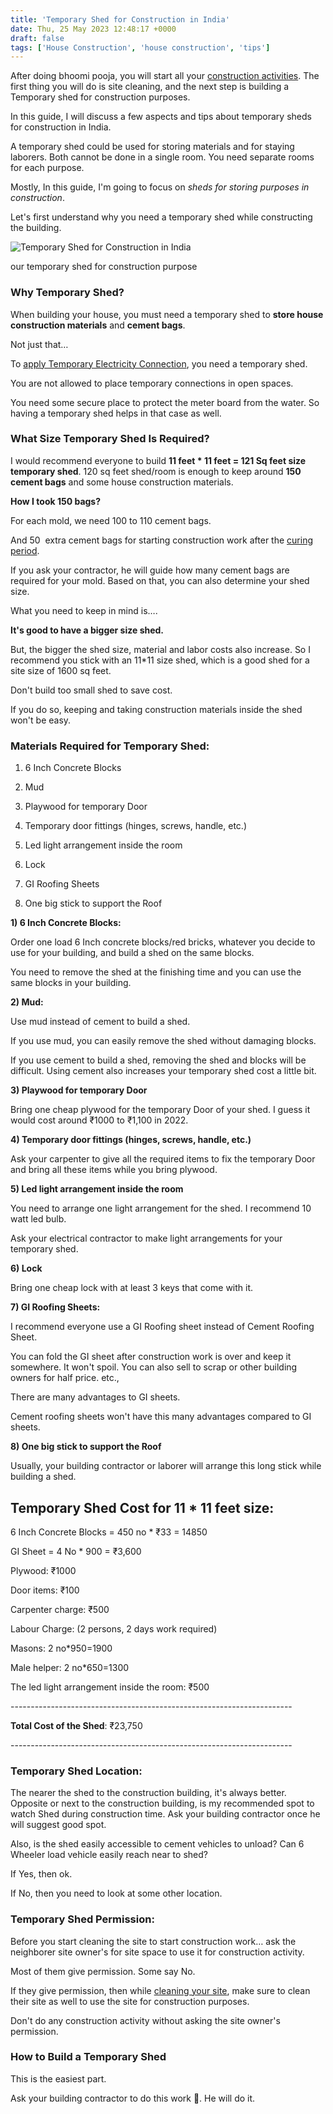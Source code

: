 ```yaml
---
title: 'Temporary Shed for Construction in India'
date: Thu, 25 May 2023 12:48:17 +0000
draft: false
tags: ['House Construction', 'house construction', 'tips']
---
```


After doing bhoomi pooja, you will start all your [construction activities](https://houseconstructionguide.com/house-construction-steps/). The first thing you will do is site cleaning, and the next step is building a Temporary shed for construction purposes.

In this guide, I will discuss a few aspects and tips about temporary sheds for construction in India.

A temporary shed could be used for storing materials and for staying laborers. Both cannot be done in a single room. You need separate rooms for each purpose.

Mostly, In this guide, I'm going to focus on _sheds for storing purposes in construction_.

Let's first understand why you need a temporary shed while constructing the building.

![Temporary Shed for Construction in India](/images/2023/05/Temporary-Shed-for-Construction-in-India.jpg)

our temporary shed for construction purpose

### Why Temporary Shed?

When building your house, you must need a temporary shed to **store house construction materials** and **cement bags**.

Not just that…

To [apply Temporary Electricity Connection](https://houseconstructionguide.com/temporary-electricity-connection-for-house-construction/), you need a temporary shed.

You are not allowed to place temporary connections in open spaces.

You need some secure place to protect the meter board from the water. So having a temporary shed helps in that case as well.

### **What Size Temporary Shed Is Required?**

I would recommend everyone to build **11 feet \* 11 feet = 121 Sq feet size temporary shed**. 120 sq feet shed/room is enough to keep around **150 cement bags** and some house construction materials.

**How I took 150 bags?**

For each mold, we need 100 to 110 cement bags.

And 50  extra cement bags for starting construction work after the [curing period](https://houseconstructionguide.com/curing-in-house-construction/).

If you ask your contractor, he will guide how many cement bags are required for your mold. Based on that, you can also determine your shed size.

What you need to keep in mind is….

**It's good to have a bigger size shed.**

But, the bigger the shed size, material and labor costs also increase. So I recommend you stick with an 11\*11 size shed, which is a good shed for a site size of 1600 sq feet.

Don't build too small shed to save cost.

If you do so, keeping and taking construction materials inside the shed won't be easy.

### Materials Required for Temporary Shed:

1) 6 Inch Concrete Blocks

2) Mud

3) Playwood for temporary Door

4) Temporary door fittings (hinges, screws, handle, etc.)

5) Led light arrangement inside the room

6) Lock

7) GI Roofing Sheets 

8) One big stick to support the Roof

**1) 6 Inch Concrete Blocks:**

Order one load 6 Inch concrete blocks/red bricks, whatever you decide to use for your building, and build a shed on the same blocks.

You need to remove the shed at the finishing time and you can use the same blocks in your building.

**2) Mud:**

Use mud instead of cement to build a shed.

If you use mud, you can easily remove the shed without damaging blocks.

If you use cement to build a shed, removing the shed and blocks will be difficult. Using cement also increases your temporary shed cost a little bit.

**3) Playwood for temporary Door**

Bring one cheap plywood for the temporary Door of your shed. I guess it would cost around ₹1000 to ₹1,100 in 2022.

**4) Temporary door fittings (hinges, screws, handle, etc.)**

Ask your carpenter to give all the required items to fix the temporary Door and bring all these items while you bring plywood.

**5) Led light arrangement inside the room**

You need to arrange one light arrangement for the shed. I recommend 10 watt led bulb.

Ask your electrical contractor to make light arrangements for your temporary shed.

**6) Lock**

Bring one cheap lock with at least 3 keys that come with it.

**7) GI Roofing Sheets:**

I recommend everyone use a GI Roofing sheet instead of Cement Roofing Sheet.

You can fold the GI sheet after construction work is over and keep it somewhere. It won't spoil. You can also sell to scrap or other building owners for half price. etc.,

There are many advantages to GI sheets.

Cement roofing sheets won't have this many advantages compared to GI sheets.

**8) One big stick to support the Roof**

Usually, your building contractor or laborer will arrange this long stick while building a shed.

**Temporary Shed Cost for 11 \* 11 feet size:**
-----------------------------------------------

6 Inch Concrete Blocks = 450 no \* ₹33 = 14850

GI Sheet = 4 No \* 900 = ₹3,600

Plywood: ₹1000

Door items: ₹100

Carpenter charge: ₹500

Labour Charge: (2 persons, 2 days work required)

Masons: 2 no\*950=1900

Male helper: 2 no\*650=1300

The led light arrangement inside the room: ₹500

\----------------------------------------------------------------------

**Total Cost of the Shed**: ₹23,750

\----------------------------------------------------------------------

### **Temporary Shed Location:**

The nearer the shed to the construction building, it's always better. Opposite or next to the construction building, is my recommended spot to watch Shed during construction time. Ask your building contractor once he will suggest good spot.

Also, is the shed easily accessible to cement vehicles to unload? Can 6 Wheeler load vehicle easily reach near to shed?

If Yes, then ok.

If No, then you need to look at some other location.

### **Temporary Shed Permission:**

Before you start cleaning the site to start construction work… ask the neighborer site owner's for site space to use it for construction activity.

Most of them give permission. Some say No.

If they give permission, then while [cleaning your site](https://houseconstructionguide.com/site-cleaning-before-construction/), make sure to clean their site as well to use the site for construction purposes.

Don't do any construction activity without asking the site owner's permission.

### **How to Build a Temporary Shed**

This is the easiest part.

Ask your building contractor to do this work 🙂. He will do it.
